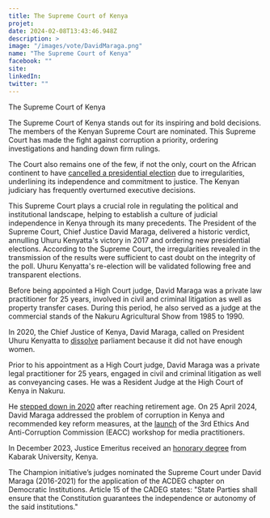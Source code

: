 ```yaml
---
title: The Supreme Court of Kenya
projet: 
date: 2024-02-08T13:43:46.948Z
description: >
image: "/images/vote/DavidMaraga.png"
name: "The Supreme Court of Kenya"
facebook: ""
site: 
linkedIn: 
twitter: ""
---
```

The Supreme Court of Kenya

The Supreme Court of Kenya stands out for its inspiring and bold decisions. The members of the Kenyan Supreme Court are nominated. This Supreme Court has made the fight against corruption a priority, ordering investigations and handing down firm rulings.

The Court also remains one of the few, if not the only, court on the African continent to have [cancelled a presidential election](https://edition.cnn.com/2017/09/01/africa/kenya-election/index.html) due to irregularities, underlining its independence and commitment to justice. The Kenyan judiciary has frequently overturned executive decisions. 

This Supreme Court plays a crucial role in regulating the political and institutional landscape, helping to establish a culture of judicial independence in Kenya through its many precedents. The President of the Supreme Court, Chief Justice  David Maraga, delivered a historic verdict, annulling Uhuru Kenyatta's victory in 2017 and ordering new presidential elections. According to the Supreme Court, the irregularities revealed in the transmission of the results were sufficient to cast doubt on the integrity of the poll. Uhuru Kenyatta's re-election will be validated following free and transparent elections.

Before being appointed a High Court judge, David Maraga was a private law practitioner for 25 years, involved in civil and criminal litigation as well as property transfer cases. During this period, he also served as a judge at the commercial stands of the Nakuru Agricultural Show from 1985 to 1990.

In 2020, the Chief Justice of Kenya, David Maraga, called on President Uhuru Kenyatta to [dissolve](https://www.humanrightspulse.com/mastercontentblog/chief-justice-calls-on-the-kenyan-president-to-dissolve-parliament) parliament because it did not have enough women.

Prior to his appointment as a High Court judge, David Maraga was a private legal practitioner for 25 years, engaged in civil and criminal litigation as well as conveyancing cases. He was a Resident Judge at the High Court of Kenya in Nakuru.

He [stepped down in 2020](https://www.theafricareport.com/54868/kenyas-trail-blazing-chief-justice-david-maraga-set-to-retire/) after reaching retirement age. On 25 April 2024, David Maraga addressed the problem of corruption in Kenya and recommended key reform measures, at the [launch](https://eacc.go.ke/en/default/keynote-address-by-former-chief-justice-hon-maraga-during-the-anti-corruption-workshop-for-media-practitioners-at-safari-park-hotel-nairobi/) of the 3rd Ethics And Anti-Corruption Commission (EACC) workshop for media practitioners. 

In December 2023, Justice Emeritus received an [honorary degree](https://www.kenyamoja.com/video/david-maragas-acceptance-speech-after-being-awarded-honorary-degree-kabarak-university?utm_source=Facebook&utm_medium=SM&fbclid=IwZXh0bgNhZW0CMTAAAR1uwnfKeTc4UDjLkxdgCrL8ZoeCDfpHVvIz3H6GesG0f-Obea0ymgJ6slo_aem_AY1DoxwCaw4sD9f-Ijue-CEU9D7rMFPXbaWg5eKpAuFvobVnlSgqnjnAdQdlJltLFGyAUNoopDJmlA__pPQFIrLT) from Kabarak University, Kenya. 

The Champion initiative’s judges nominated the Supreme Court under David Maraga (2016-2021) for the application of the ACDEG chapter on Democratic Institutions. Article 15 of the CADEG states: "State Parties shall ensure that the Constitution guarantees the independence or autonomy of the said institutions."
